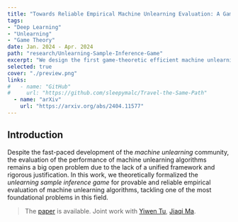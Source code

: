 ```yaml
---
title: "Towards Reliable Empirical Machine Unlearning Evaluation: A Game-Theoretic View"
tags:
- "Deep Learning"
- "Unlearning"
- "Game Theory"
date: Jan. 2024 - Apr. 2024
path: "research/Unlearning-Sample-Inference-Game"
excerpt: "We design the first game-theoretic efficient machine unlearning evaluation metric with provable properties."
selected: true
cover: "./preview.png"
links:
#   - name: "GitHub"
#     url: "https://github.com/sleepymalc/Travel-the-Same-Path"
  - name: "arXiv"
    url: "https://arxiv.org/abs/2404.11577"
---
```


## Introduction

Despite the fast-paced development of the *machine unlearning* community, the evaluation of the performance of machine unlearning algorithms remains a big open problem due to the lack of a unified framework and rigorous justification. In this work, we theoretically formalized the *unlearning sample inference game* for provable and reliable empirical evaluation of machine unlearning algorithms, tackling one of the most foundational problems in this field.

> The [paper](https://arxiv.org/abs/2404.11577) is available. Joint work with [Yiwen Tu](https://www.linkedin.com/in/%E4%B9%89%E6%96%87-%E6%B6%82-5951a124b/), [Jiaqi Ma](https://jiaqima.github.io/).

<!-- <div align="center">
	<img src="./figures/flow.png"/>
</div> -->
